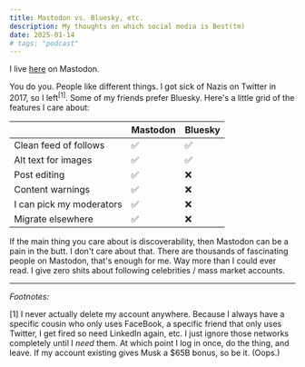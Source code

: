 ```yaml
---
title: Mastodon vs. Bluesky, etc.
description: My thoughts on which social media is Best(tm)
date: 2025-01-14
# tags: "podcast"
---
```


I live [here](https://flyovercountry.social/@deafferret) on Mastodon.

You do you. People like different things. I got sick of Nazis on Twitter in 
2017, so I left<sup>[1]</sup>. Some of my friends prefer Bluesky. 
Here's a little grid of the features I care about:

|                          | Mastodon | Bluesky |
| ------------------------ | -------- | ------- |
| Clean feed of follows    | ✅ | ✅ |
| Alt text for images      | ✅ | ✅ |
| Post editing             | ✅ | ❌ |
| Content warnings         | ✅ | ❌ |
| I can pick my moderators | ✅ | ❌ |
| Migrate elsewhere        | ✅ | ❌ |

If the main thing you care about is discoverability, then Mastodon can
be a pain in the butt. I don't care about that. There are thousands of
fascinating people on Mastodon, that's enough for me. Way more than I
could ever read.
I give zero shits about following celebrities / mass market accounts.

---

*Footnotes:*

[1] I never actually delete my account anywhere. Because I always have
a specific cousin who only uses FaceBook, a specific friend that only
uses Twitter, I get fired so need LinkedIn again, etc.
I just ignore those networks completely until I *need* them.
At which point I log in once, do the thing, and leave.
If my account existing gives Musk a $65B bonus, so be it. (Oops.)
